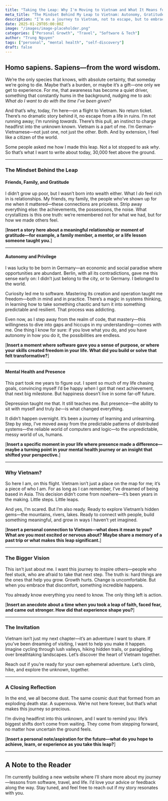 ```yaml
---
title: "Taking the Leap: Why I'm Moving to Vietnam and What It Means for My Future"
meta_title: "The Mindset Behind My Leap to Vietnam: Autonomy, Gratitude & Personal Growth"
description: "I’m on a journey to Vietnam, not to escape, but to embrace a new chapter. Discover the mindset behind my decision—combining curiosity, relationships, and growth. Let's explore this adventure together."
date: 2025-01-29T05:00:00Z
image: "/images/image-placeholder.png"
categories: ["Personal Growth", "Travel", "Software & Tech"]
author: "Trung Nguyen"
tags: ["personal", "mental health", "self-discovery"]
draft: false
---
```


## Homo sapiens. Sapiens—from the word wisdom.

We’re the only species that knows, with absolute certainty, that someday we’re going to die. Maybe that’s a burden, or maybe it’s a gift—one only we get to experience. For me, that awareness has become a quiet driver, something that constantly hums in the background, nudging me to ask: *What do I want to do with the time I’ve been given?*

And that’s why, today, I’m here—on a flight to Vietnam. No return ticket. There’s no dramatic story behind it, no escape from a life in ruins. I’m not running away; I’m running *towards*. There’s this pull, an instinct to charge headfirst into the unknown known. Vietnam is a part of me. I’m German-Vietnamese—not just one, not just the other. Both. And by extension, I feel like a citizen of the world.

Some people asked me how I made this leap. Not a lot stopped to ask *why*. So that’s what I want to write about today, 30,000 feet above the ground.

---

### **The Mindset Behind the Leap**

#### Friends, Family, and Gratitude
I didn’t grow up poor, but I wasn’t born into wealth either. What I *do* feel rich in is relationships. My friends, my family, the people who’ve shown up for me when it mattered—these connections are priceless. Strip away everything else: the achievements, the possessions, the noise. What crystallizes is this one truth: we’re remembered not for what we had, but for how we made others feel.

[**Insert a story here about a meaningful relationship or moment of gratitude—for example, a family member, a mentor, or a life lesson someone taught you.**]

---

#### Autonomy and Privilege
I was lucky to be born in Germany—an economic and social paradise where opportunities are abundant. Berlin, with all its contradictions, gave me this sense early on: I didn’t just belong to the city, or to Germany. I belonged to the world.

Curiosity led me to software. Mastering its creation and operation taught me freedom—both in mind and in practice. There’s a magic in systems thinking, in learning how to take something chaotic and turn it into something predictable and resilient. That process was addicting.

Even now, as I step away from the realm of code, that mastery—this willingness to dive into gaps and hiccups in my understanding—comes with me. One thing I know for sure: if you love what you do, and you have autonomy in how you do it, the possibilities are endless.

[**Insert a moment where software gave you a sense of purpose, or where your skills created freedom in your life. What did you build or solve that felt transformative?**]

---

#### Mental Health and Presence
This part took me years to figure out. I spent so much of my life chasing goals, convincing myself I’d be happy *when* I got that next achievement, that next big milestone. But happiness doesn’t live in some far-off future.

Depression taught me that. It still teaches me. But presence—the ability to sit with myself and truly *be*—is what changed everything.

It didn’t happen overnight. It’s been a journey of learning and unlearning. Step by step, I’ve moved away from the predictable patterns of distributed systems—the reliable world of computers and logic—to the unpredictable, messy world of us, humans.

[**Insert a specific moment in your life where presence made a difference—maybe a turning point in your mental health journey or an insight that shifted your perspective.**]

---

### **Why Vietnam?**

So here I am, on this flight. Vietnam isn’t just a place on the map for me; it’s a piece of who I am. For as long as I can remember, I’ve dreamed of being based in Asia. This decision didn’t come from nowhere—it’s been years in the making. Little steps. Little leaps.

And yes, I’m scared. But I’m also ready. Ready to explore Vietnam’s hidden gems—the mountains, rivers, lakes. Ready to connect with people, build something meaningful, and grow in ways I haven’t yet imagined.

[**Insert a personal connection to Vietnam—what does it mean to you? What are you most excited or nervous about? Maybe share a memory of a past trip or what makes this leap significant.**]

---

### **The Bigger Vision**

This isn’t just about me. I want this journey to inspire others—people who feel stuck, who are afraid to take that next step. The truth is: hard things are the ones that help you grow. Growth hurts. Change is uncomfortable. But when you embrace that discomfort, something incredible happens.

You already know everything you need to know. The only thing left is action.

[**Insert an anecdote about a time when you took a leap of faith, faced fear, and came out stronger. How did that experience shape you?**]

---

### **The Invitation**

Vietnam isn’t just my next chapter—it’s an adventure I want to share. If you’ve been dreaming of visiting, I want to help you make it happen. Imagine cycling through lush valleys, hiking hidden trails, or paragliding over breathtaking landscapes. Let’s discover the heart of Vietnam together.

Reach out if you’re ready for your own ephemeral adventure. Let’s climb, hike, and explore the unknown, together.

---

### **A Closing Reflection**

In the end, we all become dust. The same cosmic dust that formed from an exploding death star. A supernova. We’re not here forever, but that’s what makes this journey so precious.

I’m diving headfirst into this unknown, and I want to remind you: life’s biggest shifts don’t come from waiting. They come from stepping forward, no matter how uncertain the ground feels.

[**Insert a personal note/aspiration for the future—what do you hope to achieve, learn, or experience as you take this leap?**]

---

## **A Note to the Reader**
I’m currently building a new website where I’ll share more about my journey—lessons from software, travel, and life. I’d love your advice or feedback along the way. Stay tuned, and feel free to reach out if my story resonates with you.
